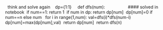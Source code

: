 ​
​
think and solve again
​
​
​
dp={1:1}
​
​
​
​
def dfs(num):                   ####  solved in notebook
​
if num==1:
return 1
​
if num in dp:
return dp[num]
​
dp[num]=0 if num==n else num
​
​
for i in range(1,num):
​
val=dfs(i)*dfs(num-i)
​
dp[num]=max(dp[num],val)
​
return dp[num]
​
return dfs(n)
​
​
​
​
​